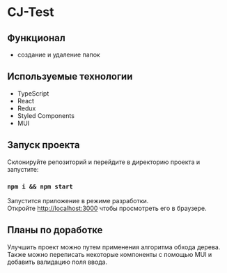 # CJ-Test

## Функционал
* создание и удаление папок

## Используемые технологии
* TypeScript
* React
* Redux
* Styled Components
* MUI

## Запуск проекта

Склонируйте репозиторий и перейдите в директорию проекта и запустите:

### `npm i && npm start`

Запустится приложение в режиме разработки.\
Откройте [http://localhost:3000](http://localhost:3000) чтобы просмотреть его в браузере.

## Планы по доработке

Улучшить проект можно путем применения алгоритма обхода дерева. Также можно переписать некоторые компоненты с помощью MUI и добавить валидацию поля ввода.

